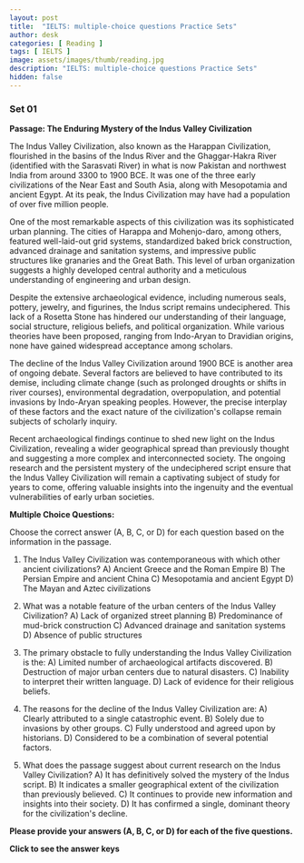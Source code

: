 ```yaml
---
layout: post
title:  "IELTS: multiple-choice questions Practice Sets"
author: desk
categories: [ Reading ]
tags: [ IELTS ]
image: assets/images/thumb/reading.jpg
description: "IELTS: multiple-choice questions Practice Sets"
hidden: false
---
```


### Set 01

**Passage: The Enduring Mystery of the Indus Valley Civilization**

The Indus Valley Civilization, also known as the Harappan Civilization, flourished in the basins of the Indus River and the Ghaggar-Hakra River (identified with the Sarasvati River) in what is now Pakistan and northwest India from around 3300 to 1900 BCE. It was one of the three early civilizations of the Near East and South Asia, along with Mesopotamia and ancient Egypt. At its peak, the Indus Civilization may have had a population of over five million people.

One of the most remarkable aspects of this civilization was its sophisticated urban planning. The cities of Harappa and Mohenjo-daro, among others, featured well-laid-out grid systems, standardized baked brick construction, advanced drainage and sanitation systems, and impressive public structures like granaries and the Great Bath. This level of urban organization suggests a highly developed central authority and a meticulous understanding of engineering and urban design.

Despite the extensive archaeological evidence, including numerous seals, pottery, jewelry, and figurines, the Indus script remains undeciphered. This lack of a Rosetta Stone has hindered our understanding of their language, social structure, religious beliefs, and political organization. While various theories have been proposed, ranging from Indo-Aryan to Dravidian origins, none have gained widespread acceptance among scholars.

The decline of the Indus Valley Civilization around 1900 BCE is another area of ongoing debate. Several factors are believed to have contributed to its demise, including climate change (such as prolonged droughts or shifts in river courses), environmental degradation, overpopulation, and potential invasions by Indo-Aryan speaking peoples. However, the precise interplay of these factors and the exact nature of the civilization's collapse remain subjects of scholarly inquiry.

Recent archaeological findings continue to shed new light on the Indus Civilization, revealing a wider geographical spread than previously thought and suggesting a more complex and interconnected society. The ongoing research and the persistent mystery of the undeciphered script ensure that the Indus Valley Civilization will remain a captivating subject of study for years to come, offering valuable insights into the ingenuity and the eventual vulnerabilities of early urban societies.

**Multiple Choice Questions:**

Choose the correct answer (A, B, C, or D) for each question based on the information in the passage.

1.  The Indus Valley Civilization was contemporaneous with which other ancient civilizations?
    A) Ancient Greece and the Roman Empire
    B) The Persian Empire and ancient China
    C) Mesopotamia and ancient Egypt
    D) The Mayan and Aztec civilizations

2.  What was a notable feature of the urban centers of the Indus Valley Civilization?
    A) Lack of organized street planning
    B) Predominance of mud-brick construction
    C) Advanced drainage and sanitation systems
    D) Absence of public structures

3.  The primary obstacle to fully understanding the Indus Valley Civilization is the:
    A) Limited number of archaeological artifacts discovered.
    B) Destruction of major urban centers due to natural disasters.
    C) Inability to interpret their written language.
    D) Lack of evidence for their religious beliefs.

4.  The reasons for the decline of the Indus Valley Civilization are:
    A) Clearly attributed to a single catastrophic event.
    B) Solely due to invasions by other groups.
    C) Fully understood and agreed upon by historians.
    D) Considered to be a combination of several potential factors.

5.  What does the passage suggest about current research on the Indus Valley Civilization?
    A) It has definitively solved the mystery of the Indus script.
    B) It indicates a smaller geographical extent of the civilization than previously believed.
    C) It continues to provide new information and insights into their society.
    D) It has confirmed a single, dominant theory for the civilization's decline.

**Please provide your answers (A, B, C, or D) for each of the five questions.**

<div onclick="klikaj('mcq1')"><span><b>Click to see the answer keys</b></span></div>
<div id="mcq1" style="visibility: hidden">
<b>1C 2C 3C 4D 5C</b>
</div>
<script>
function klikaj(i) {
    document.getElementById(i).style.visibility='visible';
}
</script>
